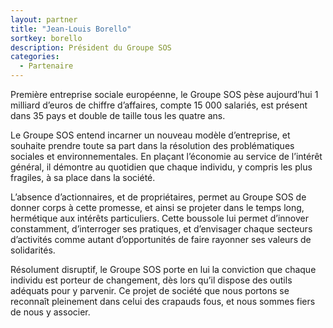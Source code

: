 ```yaml
---
layout: partner
title: "Jean-Louis Borello"
sortkey: borello
description: Président du Groupe SOS
categories:
  - Partenaire
---
```

Première entreprise sociale européenne, le Groupe SOS pèse aujourd’hui 1 milliard d’euros de chiffre d’affaires, compte 15 000 salariés, est présent dans 35 pays et double de taille tous les quatre ans.

Le Groupe SOS entend incarner un nouveau modèle d’entreprise, et souhaite prendre toute sa part dans la résolution des problématiques sociales et environnementales. En plaçant l’économie au service de l’intérêt général, il démontre au quotidien que chaque individu, y compris les plus fragiles, à sa place dans la société. 

L’absence d’actionnaires, et de propriétaires, permet au Groupe SOS de donner corps à cette promesse, et ainsi se projeter dans le temps long, hermétique aux intérêts particuliers. Cette boussole lui permet d’innover constamment, d’interroger ses pratiques, et d’envisager chaque secteurs d’activités comme autant d’opportunités de faire rayonner ses valeurs de solidarités.

Résolument disruptif, le Groupe SOS porte en lui la conviction que chaque individu est porteur de changement, dès lors qu’il dispose des outils adéquats pour y parvenir. Ce projet de société que nous portons se reconnaît pleinement dans celui des crapauds fous, et nous sommes fiers de nous y associer.
